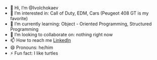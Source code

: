 - 👋 Hi, I’m @IvoIchokaev
- 👀 I’m interested in: Call of Duty, EDM, Cars (Peugeot 408 GT is my favorite)
- 🌱 I’m currently learning: Object - Oriented Programming, Structured Programming
- 💞️ I’m looking to collaborate on: nothing right now
- 📫 How to reach me [LinkedIn](https://www.linkedin.com/in/ivo-ichokaev-b5b5b5236/)
- 😄 Pronouns: he/him
- ⚡ Fun fact: I like turtles
<!---
IvoIchokaev/IvoIchokaev is a ✨ special ✨ repository because its `README.md` (this file) appears on your GitHub profile.
You can click the Preview link to take a look at your changes.
--->
